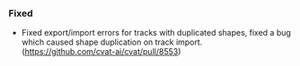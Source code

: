 ### Fixed

- Fixed export/import errors for tracks with duplicated shapes, fixed a bug which caused shape duplication on track import.
  (<https://github.com/cvat-ai/cvat/pull/8553>)
